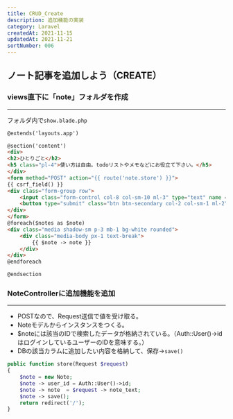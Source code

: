 ```yaml
---
title: CRUD_Create
description: 追加機能の実装
category: Laravel
createdAt: 2021-11-15
updatedAt: 2021-11-21
sortNumber: 006
---
```


## ノート記事を追加しよう（CREATE）

### views直下に「note」フォルダを作成

---

フォルダ内で`show.blade.php`

```html
@extends('layouts.app')

@section('content')
<div>
<h2>ひとりごと</h2>
<h5 class="pl-4">使い方は自由。todoリストやメモなどにお役立て下さい。</h5>
</div>
<form method="POST" action="{{ route('note.store') }}">
{{ csrf_field() }}
<div class="form-group row">
    <input class="form-control col-8 col-sm-10 ml-3" type="text" name = "note_text" placeholder="ひとりごとは200字でお願いします" maxlength="200" required>
    <button type="submit" class="btn btn-secondary col-2 col-sm-1 ml-2">投稿</button>
</div>
</form>
@foreach($notes as $note)
<div class="media shadow-sm p-3 mb-1 bg-white rounded">
    <div class="media-body px-1 text-break">
        {{ $note -> note }}
    </div>
</div>
@endforeach

@endsection
```

### NoteControllerに追加機能を追加

---

- POSTなので、Request送信で値を受け取る。
- Noteモデルからインスタンスをつくる。
- $noteには該当のIDで検索したデータが格納されている。（Auth::User()->idはログインしているユーザーのIDを意味する。）
- DBの該当カラムに追加したい内容を格納して、保存→`save()`
```php
public function store(Request $request)
{
    $note = new Note;
    $note -> user_id = Auth::User()->id;
    $note -> note  = $request -> note_text;
    $note -> save();
    return redirect('/');
}
```
